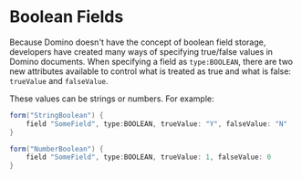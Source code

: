 # Boolean Fields

Because Domino doesn't have the concept of boolean field storage, developers have created many ways of specifying true/false values in Domino documents. When specifying a field as `type:BOOLEAN`, there are two new attributes available to control what is treated as true and what is false: `trueValue` and `falseValue`.

These values can be strings or numbers. For example:

```groovy
form("StringBoolean") {
	field "SomeField", type:BOOLEAN, trueValue: "Y", falseValue: "N"
}

form("NumberBoolean") {
	field "SomeField", type:BOOLEAN, trueValue: 1, falseValue: 0
}
```